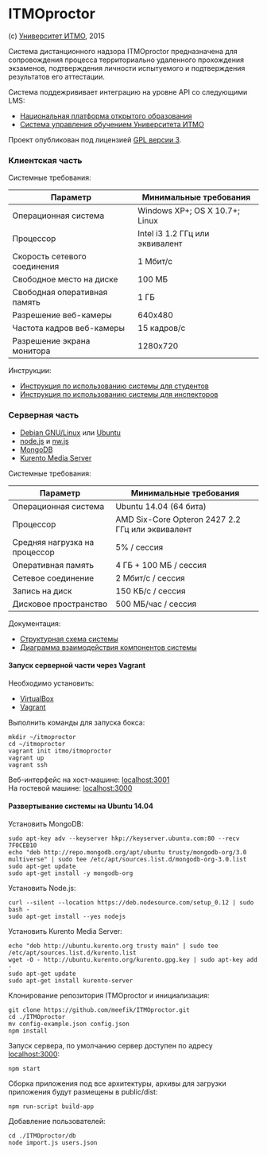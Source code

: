 # ITMOproctor

(с) [Университет ИТМО](http://www.ifmo.ru), 2015

Система дистанционного надзора ITMOproctor предназначена для сопровождения процесса территориально удаленного прохождения экзаменов, подтверждения личности испытуемого и подтверждения результатов его аттестации.

Система поддежрививает интеграцию на уровне API со следующими LMS:
* [Национальная платформа открытого образования](https://openedu.ru)
* [Система управления обучением Университета ИТМО](http://de.ifmo.ru)

Проект опубликован под лицензией [GPL версии 3](http://www.gnu.org/licenses/gpl-3.0.html).

### Клиентская часть

Системные требования:

| Параметр                     | Минимальные требования          |
|------------------------------|---------------------------------|
| Операционная система         | Windows XP+; OS X 10.7+; Linux  |
| Процессор                    | Intel i3 1.2 ГГц или эквивалент |
| Скорость сетевого соединения | 1 Мбит/c                        |
| Свободное место на диске     | 100 МБ                          |
| Свободная оперативная память | 1 ГБ                            |
| Разрешение веб-камеры        | 640x480                         |
| Частота кадров веб-камеры    | 15 кадров/с                     |
| Разрешение экрана монитора   | 1280x720                        |

Инструкции:
* [Инструкция по использованию системы для студентов](https://docs.google.com/document/d/15fsEL3sHCGuJ9_rSuFprQXP--WXb9Ct-PzayBXvxWp0/edit?usp=sharing)
* [Инструкция по использованию системы для инспекторов](https://docs.google.com/document/d/1EbW52RQLdgwkRwJa_HgzP-nqU_860bPQuMZZ-ns1Hmc/edit?usp=sharing)

### Серверная часть

* [Debian GNU/Linux](http://www.debian.org) или [Ubuntu](http://www.ubuntu.com)
* [node.js](http://www.nodejs.org) и [nw.js](http://nwjs.io)
* [MongoDB](http://mongodb.org)
* [Kurento Media Server](http://kurento.com)

Системные требования:

| Параметр                      | Минимальные требования                           |
|-------------------------------|--------------------------------------------------|
| Операционная система          | Ubuntu 14.04 (64 бита)                           |
| Процессор                     | AMD Six-Core Opteron 2427 2.2 ГГц или эквивалент |
| Средняя нагрузка на процессор | 5% / сессия                                      |
| Оперативная память            | 4 ГБ + 100 МБ / сессия                           |
| Сетевое соединение            | 2 Мбит/c / сессия                                |
| Запись на диск                | 150 КБ/c / сессия                                |
| Дисковое пространство         | 500 МБ/час / сессия                              |

Документация:
* [Структурная схема системы](https://drive.google.com/file/d/0B7YdZbqVWxzeSlFWZUl4S1RiaVE/view?usp=sharing)
* [Диаграмма взаимодействия компонентов системы](https://drive.google.com/file/d/0B7YdZbqVWxzeRVVBanVFWlVNQ2M/view?usp=sharing)

#### Запуск серверной части через Vagrant

Необходимо установить:

* [VirtualBox](https://www.virtualbox.org/)
* [Vagrant](https://www.vagrantup.com/downloads.html)

Выполнить команды для запуска бокса:
```
mkdir ~/itmoproctor
cd ~/itmoproctor
vagrant init itmo/itmoproctor
vagrant up
vagrant ssh
```
Веб-интерфейс на хост-машине: [localhost:3001](http://localhost:3001)<br>На гостевой машине: [localhost:3000](http://localhost:3000)

#### Развертывание системы на Ubuntu 14.04

Установить MongoDB:
```
sudo apt-key adv --keyserver hkp://keyserver.ubuntu.com:80 --recv 7F0CEB10
echo "deb http://repo.mongodb.org/apt/ubuntu trusty/mongodb-org/3.0 multiverse" | sudo tee /etc/apt/sources.list.d/mongodb-org-3.0.list
sudo apt-get update
sudo apt-get install -y mongodb-org
```

Установить Node.js:
```
curl --silent --location https://deb.nodesource.com/setup_0.12 | sudo bash -
sudo apt-get install --yes nodejs
```

Установить Kurento Media Server:
```
echo "deb http://ubuntu.kurento.org trusty main" | sudo tee /etc/apt/sources.list.d/kurento.list
wget -O - http://ubuntu.kurento.org/kurento.gpg.key | sudo apt-key add -
sudo apt-get update
sudo apt-get install kurento-server
```

Клонирование репозитория ITMOproctor и инициализация:
```
git clone https://github.com/meefik/ITMOproctor.git
cd ./ITMOproctor
mv config-example.json config.json
npm install
```

Запуск сервера, по умолчанию сервер доступен по адресу [localhost:3000](http://localhost:3000):
```
npm start
```

Сборка приложения под все архитектуры, архивы для загрузки приложения будут размещены в public/dist:
```
npm run-script build-app
```

Добавление пользователей:
```
cd ./ITMOproctor/db
node import.js users.json
```
